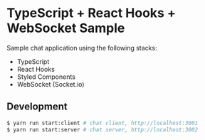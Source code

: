 # TypeScript + React Hooks + WebSocket Sample

Sample chat application using the following stacks:

* TypeScript
* React Hooks
* Styled Components
* WebSocket (Socket.io)


## Development

```bash
$ yarn run start:client # chat client, http://localhost:3001
$ yarn run start:server # chat server, http://localhost:3002
```


